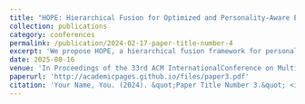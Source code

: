 ```yaml
---
title: "HOPE: Hierarchical Fusion for Optimized and Personality-Aware Estimation of Depression"
collection: publications
category: conferences
permalink: /publication/2024-02-17-paper-title-number-4
excerpt: 'We propose HOPE, a hierarchical fusion framework for personality-aware depression detection. It reconstructs textual semantics from audio and integrates predictions consistently across tasks, achieving first place in the MPDD Challenge Young Track.'
date: 2025-08-16
venue: 'In Proceedings of the 33rd ACM InternationalConference on Multimedia (MM ’25), October 27–31, 2025, Dublin, Ireland'
paperurl: 'http://academicpages.github.io/files/paper3.pdf'
citation: 'Your Name, You. (2024). &quot;Paper Title Number 3.&quot; <i>GitHub Journal of Bugs</i>. 1(3).'
---
```

